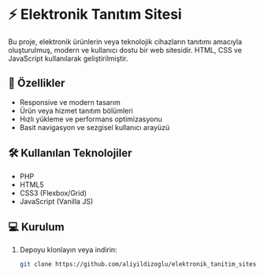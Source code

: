 # ⚡ Elektronik Tanıtım Sitesi

Bu proje, elektronik ürünlerin veya teknolojik cihazların tanıtımı amacıyla oluşturulmuş, modern ve kullanıcı dostu bir web sitesidir. HTML, CSS ve JavaScript kullanılarak geliştirilmiştir.

## 🚀 Özellikler

- Responsive ve modern tasarım  
- Ürün veya hizmet tanıtım bölümleri  
- Hızlı yükleme ve performans optimizasyonu  
- Basit navigasyon ve sezgisel kullanıcı arayüzü

## 🛠️ Kullanılan Teknolojiler
- PHP
- HTML5  
- CSS3 (Flexbox/Grid)  
- JavaScript (Vanilla JS)

## 💻 Kurulum

1. Depoyu klonlayın veya indirin:  
   ```bash
   git clone https://github.com/aliyildizoglu/elektronik_tanitim_sitesi.git
